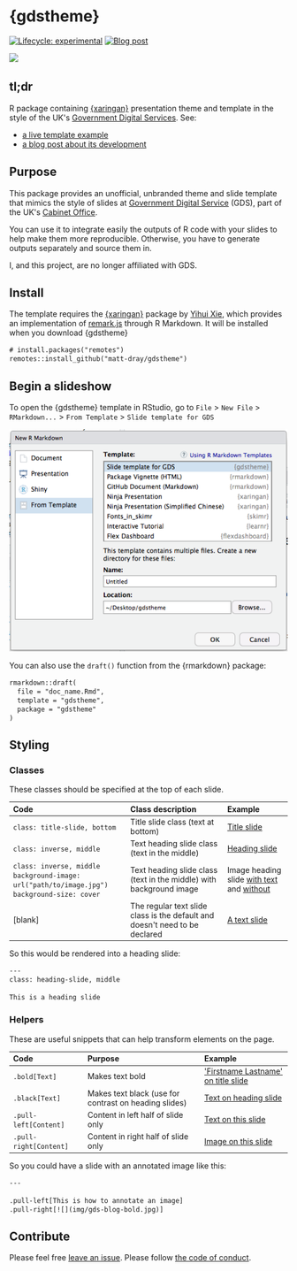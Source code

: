 # {gdstheme}

<!-- badges: start -->
[![Lifecycle: experimental](https://img.shields.io/badge/lifecycle-experimental-orange.svg)](https://www.tidyverse.org/lifecycle/#experimental)
[![Blog post](https://img.shields.io/badge/rostrum.blog-post-008900?labelColor=000000&logo=data%3Aimage%2Fgif%3Bbase64%2CR0lGODlhEAAQAPEAAAAAABWCBAAAAAAAACH5BAlkAAIAIf8LTkVUU0NBUEUyLjADAQAAACwAAAAAEAAQAAAC55QkISIiEoQQQgghRBBCiCAIgiAIgiAIQiAIgSAIgiAIQiAIgRAEQiAQBAQCgUAQEAQEgYAgIAgIBAKBQBAQCAKBQEAgCAgEAoFAIAgEBAKBIBAQCAQCgUAgEAgCgUBAICAgICAgIBAgEBAgEBAgEBAgECAgICAgECAQIBAQIBAgECAgICAgICAgECAQECAQICAgICAgICAgEBAgEBAgEBAgICAgICAgECAQIBAQIBAgECAgICAgIBAgECAQECAQIBAgICAgIBAgIBAgEBAgECAgECAgICAgICAgECAgECAgQIAAAQIKAAAh%2BQQJZAACACwAAAAAEAAQAAAC55QkIiESIoQQQgghhAhCBCEIgiAIgiAIQiAIgSAIgiAIQiAIgRAEQiAQBAQCgUAQEAQEgYAgIAgIBAKBQBAQCAKBQEAgCAgEAoFAIAgEBAKBIBAQCAQCgUAgEAgCgUBAICAgICAgIBAgEBAgEBAgEBAgECAgICAgECAQIBAQIBAgECAgICAgICAgECAQECAQICAgICAgICAgEBAgEBAgEBAgICAgICAgECAQIBAQIBAgECAgICAgIBAgECAQECAQIBAgICAgIBAgIBAgEBAgECAgECAgICAgICAgECAgECAgQIAAAQIKAAA7)](https://www.rostrum.blog/2019/05/24/xaringan-template/)
<!-- badges: end -->

![](https://www.rostrum.blog/post/2019-05-19-package-a-xaringan-template_files/gdstheme-template.gif)

## tl;dr

R package containing [{xaringan}](https://github.com/yihui/xaringan) presentation theme and template in the style of the UK's [Government Digital Services](https://gds.blog.gov.uk/). See:

* [a live template example](https://matt-dray.github.io/gdstheme/)
* [a blog post about its development](https://www.rostrum.blog/2019/05/24/xaringan-template/)

## Purpose

This package provides an unofficial, unbranded theme and slide template that mimics the style of slides at [Government Digital Service](https://www.gov.uk/government/organisations/government-digital-service) (GDS), part of the UK's [Cabinet Office](https://www.gov.uk/government/organisations/cabinet-office).

You can use it to integrate easily the outputs of R code with your slides to help make them more reproducible. Otherwise, you have to generate outputs separately and source them in.

I, and this project, are no longer affiliated with GDS.

## Install

The template requires the [{xaringan}](https://github.com/yihui/xaringan) package by [Yihui Xie](https://yihui.name/), which provides an implementation of [remark.js](https://github.com/gnab/remark) through R Markdown. It will be installed when you download {gdstheme}

```{r}
# install.packages("remotes")
remotes::install_github("matt-dray/gdstheme")
```

## Begin a slideshow

To open the {gdstheme} template in RStudio, go to `File` > `New File` > `RMarkdown...` > `From Template` > `Slide template for GDS`

![](img/new-rmd.png)

You can also use the `draft()` function from the {rmarkdown} package:

```{r}
rmarkdown::draft(
  file = "doc_name.Rmd",
  template = "gdstheme",
  package = "gdstheme"
)
```

## Styling

### Classes

These classes should be specified at the top of each slide.

| Code | Class description | Example |
| :- | :- | :- |
| `class: title-slide, bottom` | Title slide class (text at bottom) | [Title slide](https://matt-dray.github.io/gdstheme/#1) |
| `class: inverse, middle` | Text heading slide class (text in the middle) | [Heading slide](https://matt-dray.github.io/gdstheme/#2) |
| `class: inverse, middle`<br>`background-image: url("path/to/image.jpg")`<br>`background-size: cover` | Text heading slide class (text in the middle) with background image | Image heading slide [with text](https://matt-dray.github.io/gdstheme/#3) and [without](https://matt-dray.github.io/gdstheme/#6) |
| [blank] | The regular text slide class is the default and doesn't need to be declared | [A text slide](https://matt-dray.github.io/gdstheme/#4) |

So this would be rendered into a heading slide:

```
---
class: heading-slide, middle

This is a heading slide

```

### Helpers

These are useful snippets that can help transform elements on the page.

| Code | Purpose | Example |
| :- | :- | :- |
| `.bold[Text]` | Makes text bold | ['Firstname Lastname' on title slide](https://matt-dray.github.io/gdstheme/#1) |
| `.black[Text]` | Makes text black (use for contrast on heading slides) | [Text on heading slide](https://matt-dray.github.io/gdstheme/#3) |
| `.pull-left[Content]` | Content in left half of slide only | [Text on this slide](https://matt-dray.github.io/gdstheme/#7) |
| `.pull-right[Content]` | Content in right half of slide only | [Image on this slide](https://matt-dray.github.io/gdstheme/#7) |

So you could have a slide with an annotated image like this:

```
---

.pull-left[This is how to annotate an image]
.pull-right[![](img/gds-blog-bold.jpg)]

```

## Contribute

Please feel free [leave an issue](https://github.com/matt-dray/gdstheme/issues). Please follow [the code of conduct](https://github.com/matt-dray/gdstheme/blob/master/CODE_OF_CONDUCT.md).
